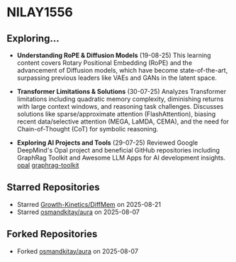 # NILAY1556

## Exploring...
- **Understanding RoPE & Diffusion Models** (19-08-25)
  This learning content covers Rotary Positional Embedding (RoPE) and the advancement of Diffusion models, which have become state-of-the-art, surpassing previous leaders like VAEs and GANs in the latent space.

- **Transformer Limitations & Solutions** (30-07-25)
  Analyzes Transformer limitations including quadratic memory complexity, diminishing returns with large context windows, and reasoning task challenges. Discusses solutions like sparse/approximate attention (FlashAttention), biasing recent data/selective attention (MEGA, LaMDA, CEMA), and the need for Chain-of-Thought (CoT) for symbolic reasoning.

- **Exploring AI Projects and Tools** (29-07-25)
  Reviewed Google DeepMind's Opal project and beneficial GitHub repositories including GraphRag Toolkit and Awesome LLM Apps for AI development insights.
  [opal](https://opal.withgoogle.com/)
  [graphrag-toolkit](https://github.com/awslabs/graphrag-toolkit)

## Starred Repositories
- Starred [Growth-Kinetics/DiffMem](https://github.com/Growth-Kinetics/DiffMem) on 2025-08-21
- Starred [osmandkitay/aura](https://github.com/osmandkitay/aura) on 2025-08-07

## Forked Repositories
- Forked [osmandkitay/aura](https://github.com/NILAY1556/aura) on 2025-08-07

